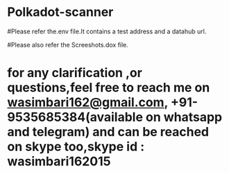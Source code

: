 # Polkadot-scanner

#Please refer the.env file.It contains a test address and a datahub url.

#Please also refer the Screeshots.dox file.

# for any clarification ,or questions,feel free to reach me on wasimbari162@gmail.com, +91-9535685384(available on whatsapp and telegram) and can be reached on skype too,skype id : wasimbari162015
